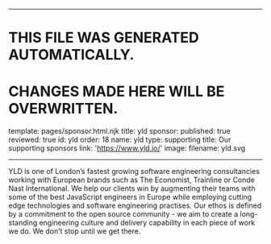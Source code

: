 ----

# THIS FILE WAS GENERATED AUTOMATICALLY.
# CHANGES MADE HERE WILL BE OVERWRITTEN.

template: pages/sponsor.html.njk
title: yld
sponsor:
  published: true
  reviewed: true
  id: yld
  order: 18
  name: yld
  type: supporting
  title: Our supporting sponsors
  link: 'https://www.yld.io/'
  image:
    filename: yld.svg

----

YLD is one of London’s fastest growing software engineering consultancies
working with European brands such as The Economist, Trainline or Conde Nast
International. We help our clients win by augmenting their teams with some of
the best JavaScript engineers in Europe while employing cutting edge
technologies and software engineering practises. Our ethos is defined by a
commitment to the open source community - we aim to create a long-standing
engineering culture and delivery capability in each piece of work we do. We
don’t stop until we get there.
